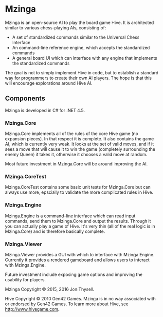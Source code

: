 # Mzinga #

Mzinga is an open-source AI to play the board game Hive. It is architected similar to various chess-playing AIs, consisting of:

* A set of standardized commands similar to the Universal Chess Interface
* An command-line reference engine, which accepts the standardized commands
* A general board UI which can interface with any engine that implements the standardized commands

The goal is not to simply implement Hive in code, but to establish a standard way for programmers to create their own AI players. The hope is that this will encourage explorations around Hive AI.

## Components ##

Mzinga is developed in C# for .NET 4.5.

### Mzinga.Core ###

Mzinga.Core implements all of the rules of the core Hive game (no expansion pieces). In that respect it is complete. It also contains the game AI, which is currently very weak. It looks at the set of valid moves, and if it sees a move that will cause it to win the game (completely surrounding the enemy Queen) it takes it, otherwise it chooses a valid move at random.

Most future investment in Mzinga.Core will be around improving the AI.

### Mzinga.CoreTest ###

Mzinga.CoreTest contains some basic unit tests for Mzinga.Core but can always use more, epscially to validate the more complicated rules in Hive.

### Mzinga.Engine ###

Mzinga.Engine is a command-line interface which can read input commands, send them to Mzinga.Core and output the results. Through it you can actually play a game of Hive. It's very thin (all of the real logic is in Mzinga.Core) and is therefore basically complete.

### Mzinga.Viewer ###

Mzinga.Viewer provides a GUI with which to interface with Mzinga.Engine. Currently it provides a rendered gameboard and allows users to interact with Mzinga.Engine.

Future investment include exposing game options and improving the usability for players.

Mzinga Copyright © 2015, 2016 Jon Thysell.

Hive Copyright © 2010 Gen42 Games. Mzinga is in no way associated with or endorsed by Gen42 Games. To learn more about Hive, see http://www.hivegame.com.